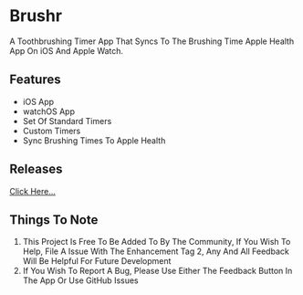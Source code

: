 # Brushr

A Toothbrushing Timer App That Syncs To The Brushing Time Apple Health App On iOS And Apple Watch. 

## Features

- iOS App
- watchOS App
- Set Of Standard Timers
- Custom Timers
- Sync Brushing Times To Apple Health

## Releases

[Click Here...](https://github.com/markydoodled/Brushr/releases)

## Things To Note

1. This Project Is Free To Be Added To By The Community, If You Wish To Help, File A Issue With The Enhancement Tag
2, Any And All Feedback Will Be Helpful For Future Development
3. If You Wish To Report A Bug, Please Use Either The Feedback Button In The App Or Use GitHub Issues

